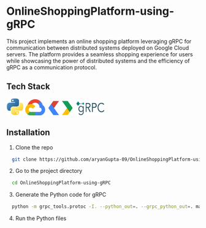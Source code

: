 # OnlineShoppingPlatform-using-gRPC

This project implements an online shopping platform leveraging gRPC for communication between distributed systems deployed on Google Cloud servers. The platform provides a seamless shopping experience for users while showcasing the power of distributed systems and the efficiency of gRPC as a communication protocol.


## Tech Stack

<a href="https://www.python.org/" target="_blank" rel="noreferrer"><img src="https://github.com/aryanGupta-09/GitHub-Profile-Icons/blob/main/Languages/Python.svg" width="45" height="45" alt="Python" title="Python" /></a>
<a href="https://cloud.google.com/" target="_blank" rel="noreferrer" title="Google Cloud"><img src="https://github.com/aryanGupta-09/GitHub-Profile-Icons/blob/main/Distributed%20Systems%20and%20Cloud/GoogleCloud.png" height="42" alt="Google Cloud" /></a>&nbsp;
<a href="https://protobuf.dev/" target="_blank" rel="noreferrer" title="Protobuf"><img src="https://github.com/aryanGupta-09/GitHub-Profile-Icons/blob/main/Distributed%20Systems%20and%20Cloud/Protobuf.png" width="64" height="38" alt="Protobuf" /></a>&nbsp;
<a href="https://grpc.io/" target="_blank" rel="noreferrer" title="gRPC"><img src="https://github.com/aryanGupta-09/GitHub-Profile-Icons/blob/main/Distributed%20Systems%20and%20Cloud/gRPC.png" width="75" height="38" alt="gRPC" /></a>

## Installation

1. Clone the repo
```bash
  git clone https://github.com/aryanGupta-09/OnlineShoppingPlatform-using-gRPC.git
```

2. Go to the project directory
```bash
  cd OnlineShoppingPlatform-using-gRPC
```

3. Generate the Python code for gRPC
```bash
  python -m grpc_tools.protoc -I. --python_out=. --grpc_python_out=. market.proto
```

4. Run the Python files
